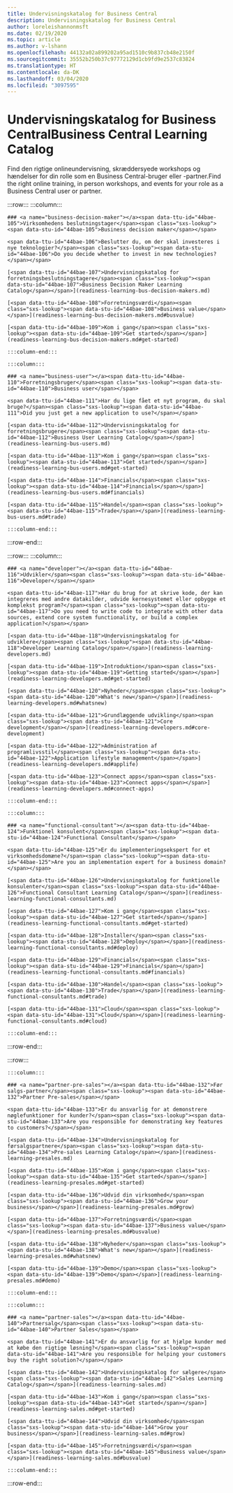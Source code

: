 ```yaml
---
title: Undervisningskatalog for Business Central
description: Undervisningskatalog for Business Central
author: loreleishannonmsft
ms.date: 02/19/2020
ms.topic: article
ms.author: v-lshann
ms.openlocfilehash: 44132a02a899202a95ad1510c9b837cb48e2150f
ms.sourcegitcommit: 35552b250b37c97772129d1cb9fd9e2537c83824
ms.translationtype: HT
ms.contentlocale: da-DK
ms.lasthandoff: 03/04/2020
ms.locfileid: "3097595"
---
```

# <a name="business-central-learning-catalog"></a><span data-ttu-id="44bae-103">Undervisningskatalog for Business Central</span><span class="sxs-lookup"><span data-stu-id="44bae-103">Business Central Learning Catalog</span></span>
<span data-ttu-id="44bae-104">Find den rigtige onlineundervisning, skræddersyede workshops og hændelser for din rolle som en Business Central-bruger eller -partner.</span><span class="sxs-lookup"><span data-stu-id="44bae-104">Find the right online training, in person workshops, and events for your role as a Business Central user or partner.</span></span>

:::row:::
    :::column:::

    ### <a name="business-decision-maker"></a><span data-ttu-id="44bae-105">Virksomhedens beslutningstager</span><span class="sxs-lookup"><span data-stu-id="44bae-105">Business decision maker</span></span>

    <span data-ttu-id="44bae-106">Beslutter du, om der skal investeres i nye teknologier?</span><span class="sxs-lookup"><span data-stu-id="44bae-106">Do you decide whether to invest in new technologies?</span></span> 

    [<span data-ttu-id="44bae-107">Undervisningskatalog for forretningsbeslutningstagere</span><span class="sxs-lookup"><span data-stu-id="44bae-107">Business Decision Maker Learning Catalog</span></span>](readiness-learning-bus-decision-makers.md)

    [<span data-ttu-id="44bae-108">Forretningsværdi</span><span class="sxs-lookup"><span data-stu-id="44bae-108">Business value</span></span>](readiness-learning-bus-decision-makers.md#busvalue)

    [<span data-ttu-id="44bae-109">Kom i gang</span><span class="sxs-lookup"><span data-stu-id="44bae-109">Get started</span></span>](readiness-learning-bus-decision-makers.md#get-started)

    :::column-end:::

    :::column:::

    ### <a name="business-user"></a><span data-ttu-id="44bae-110">Forretningsbruger</span><span class="sxs-lookup"><span data-stu-id="44bae-110">Business user</span></span>

    <span data-ttu-id="44bae-111">Har du lige fået et nyt program, du skal bruge?</span><span class="sxs-lookup"><span data-stu-id="44bae-111">Did you just get a new application to use?</span></span> 

    [<span data-ttu-id="44bae-112">Undervisningskatalog for forretningsbrugere</span><span class="sxs-lookup"><span data-stu-id="44bae-112">Business User Learning Catalog</span></span>](readiness-learning-bus-users.md)

    [<span data-ttu-id="44bae-113">Kom i gang</span><span class="sxs-lookup"><span data-stu-id="44bae-113">Get started</span></span>](readiness-learning-bus-users.md#get-started)

    [<span data-ttu-id="44bae-114">Financials</span><span class="sxs-lookup"><span data-stu-id="44bae-114">Financials</span></span>](readiness-learning-bus-users.md#financials)

    [<span data-ttu-id="44bae-115">Handel</span><span class="sxs-lookup"><span data-stu-id="44bae-115">Trade</span></span>](readiness-learning-bus-users.md#trade)

    :::column-end:::

:::row-end:::

:::row:::
    :::column:::

    ### <a name="developer"></a><span data-ttu-id="44bae-116">Udvikler</span><span class="sxs-lookup"><span data-stu-id="44bae-116">Developer</span></span>

    <span data-ttu-id="44bae-117">Har du brug for at skrive kode, der kan integreres med andre datakilder, udvide kernesystemet eller opbygge et komplekst program?</span><span class="sxs-lookup"><span data-stu-id="44bae-117">Do you need to write code to integrate with other data sources, extend core system functionality, or build a complex application?</span></span>

    [<span data-ttu-id="44bae-118">Undervisningskatalog for udviklere</span><span class="sxs-lookup"><span data-stu-id="44bae-118">Developer Learning Catalog</span></span>](readiness-learning-developers.md)

    [<span data-ttu-id="44bae-119">Introduktion</span><span class="sxs-lookup"><span data-stu-id="44bae-119">Getting started</span></span>](readiness-learning-developers.md#get-started)

    [<span data-ttu-id="44bae-120">Nyheder</span><span class="sxs-lookup"><span data-stu-id="44bae-120">What's new</span></span>](readiness-learning-developers.md#whatsnew)

    [<span data-ttu-id="44bae-121">Grundlæggende udvikling</span><span class="sxs-lookup"><span data-stu-id="44bae-121">Core development</span></span>](readiness-learning-developers.md#core-development)

    [<span data-ttu-id="44bae-122">Administration af programlivsstil</span><span class="sxs-lookup"><span data-stu-id="44bae-122">Application lifestyle management</span></span>](readiness-learning-developers.md#applife)

    [<span data-ttu-id="44bae-123">Connect apps</span><span class="sxs-lookup"><span data-stu-id="44bae-123">Connect apps</span></span>](readiness-learning-developers.md#connect-apps)

    :::column-end:::

    :::column:::

    ### <a name="functional-consultant"></a><span data-ttu-id="44bae-124">Funktionel konsulent</span><span class="sxs-lookup"><span data-stu-id="44bae-124">Functional Consultant</span></span>
    
    <span data-ttu-id="44bae-125">Er du implementeringsekspert for et virksomhedsdomæne?</span><span class="sxs-lookup"><span data-stu-id="44bae-125">Are you an implementation expert for a business domain?</span></span> 

    [<span data-ttu-id="44bae-126">Undervisningskatalog for funktionelle konsulenter</span><span class="sxs-lookup"><span data-stu-id="44bae-126">Functional Consultant Learning Catalog</span></span>](readiness-learning-functional-consultants.md)

    [<span data-ttu-id="44bae-127">Kom i gang</span><span class="sxs-lookup"><span data-stu-id="44bae-127">Get started</span></span>](readiness-learning-functional-consultants.md#get-started)

    [<span data-ttu-id="44bae-128">Installer</span><span class="sxs-lookup"><span data-stu-id="44bae-128">Deploy</span></span>](readiness-learning-functional-consultants.md#deploy)

    [<span data-ttu-id="44bae-129">Financials</span><span class="sxs-lookup"><span data-stu-id="44bae-129">Financials</span></span>](readiness-learning-functional-consultants.md#financials)

    [<span data-ttu-id="44bae-130">Handel</span><span class="sxs-lookup"><span data-stu-id="44bae-130">Trade</span></span>](readiness-learning-functional-consultants.md#trade)

    [<span data-ttu-id="44bae-131">Cloud</span><span class="sxs-lookup"><span data-stu-id="44bae-131">Cloud</span></span>](readiness-learning-functional-consultants.md#cloud)

    :::column-end:::

:::row-end:::

:::row:::

    :::column:::

    ### <a name="partner-pre-sales"></a><span data-ttu-id="44bae-132">Før salgs-partner</span><span class="sxs-lookup"><span data-stu-id="44bae-132">Partner Pre-sales</span></span>

    <span data-ttu-id="44bae-133">Er du ansvarlig for at demonstrere nøglefunktioner for kunder?</span><span class="sxs-lookup"><span data-stu-id="44bae-133">Are you responsible for demonstrating key features to customers?</span></span> 

    [<span data-ttu-id="44bae-134">Undervisningskatalog for førsalgspartnere</span><span class="sxs-lookup"><span data-stu-id="44bae-134">Pre-sales Learning Catalog</span></span>](readiness-learning-presales.md)

    [<span data-ttu-id="44bae-135">Kom i gang</span><span class="sxs-lookup"><span data-stu-id="44bae-135">Get started</span></span>](readiness-learning-presales.md#get-started)

    [<span data-ttu-id="44bae-136">Udvid din virksomhed</span><span class="sxs-lookup"><span data-stu-id="44bae-136">Grow your business</span></span>](readiness-learning-presales.md#grow)

    [<span data-ttu-id="44bae-137">Forretningsværdi</span><span class="sxs-lookup"><span data-stu-id="44bae-137">Business value</span></span>](readiness-learning-presales.md#busvalue)

    [<span data-ttu-id="44bae-138">Nyheder</span><span class="sxs-lookup"><span data-stu-id="44bae-138">What's new</span></span>](readiness-learning-presales.md#whatsnew)

    [<span data-ttu-id="44bae-139">Demo</span><span class="sxs-lookup"><span data-stu-id="44bae-139">Demo</span></span>](readiness-learning-presales.md#demo)

    :::column-end:::

    :::column:::

    ### <a name="partner-sales"></a><span data-ttu-id="44bae-140">Partnersalg</span><span class="sxs-lookup"><span data-stu-id="44bae-140">Partner Sales</span></span>

    <span data-ttu-id="44bae-141">Er du ansvarlig for at hjælpe kunder med at købe den rigtige løsning?</span><span class="sxs-lookup"><span data-stu-id="44bae-141">Are you responsible for helping your customers buy the right solution?</span></span> 

    [<span data-ttu-id="44bae-142">Undervisningskatalog for sælgere</span><span class="sxs-lookup"><span data-stu-id="44bae-142">Sales Learning Catalog</span></span>](readiness-learning-sales.md)

    [<span data-ttu-id="44bae-143">Kom i gang</span><span class="sxs-lookup"><span data-stu-id="44bae-143">Get started</span></span>](readiness-learning-sales.md#get-started)

    [<span data-ttu-id="44bae-144">Udvid din virksomhed</span><span class="sxs-lookup"><span data-stu-id="44bae-144">Grow your business</span></span>](readiness-learning-sales.md#grow)

    [<span data-ttu-id="44bae-145">Forretningsværdi</span><span class="sxs-lookup"><span data-stu-id="44bae-145">Business value</span></span>](readiness-learning-sales.md#busvalue)

    :::column-end:::

:::row-end:::
